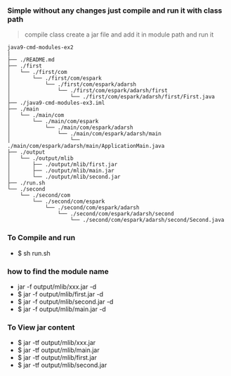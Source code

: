 ### Simple without any changes just compile and run it with class path 
> compile class create a jar file and add it in module path and run it 



```
java9-cmd-modules-ex2 
|
├── ./README.md
├── ./first
│   └── ./first/com
│       └── ./first/com/espark
│           └── ./first/com/espark/adarsh
│               └── ./first/com/espark/adarsh/first
│                   └── ./first/com/espark/adarsh/first/First.java
├── ./java9-cmd-modules-ex3.iml
├── ./main
│   └── ./main/com
│       └── ./main/com/espark
│           └── ./main/com/espark/adarsh
│               └── ./main/com/espark/adarsh/main
│                   └── ./main/com/espark/adarsh/main/ApplicationMain.java
├── ./output
│   └── ./output/mlib
│       ├── ./output/mlib/first.jar
│       ├── ./output/mlib/main.jar
│       └── ./output/mlib/second.jar
├── ./run.sh
└── ./second
    └── ./second/com
        └── ./second/com/espark
            └── ./second/com/espark/adarsh
                └── ./second/com/espark/adarsh/second
                    └── ./second/com/espark/adarsh/second/Second.java

```

### To Compile and run 
* $ sh run.sh 



### how to find the module name 
* jar -f output/mlib/xxx.jar -d 
* $ jar -f output/mlib/first.jar -d
* $ jar -f output/mlib/second.jar -d 
* $ jar -f output/mlib/main.jar -d
    
    
### To View jar content 
* $ jar -tf output/mlib/xxx.jar 
* $ jar -tf output/mlib/main.jar 
* $ jar -tf output/mlib/first.jar 
* $ jar -tf output/mlib/second.jar 
